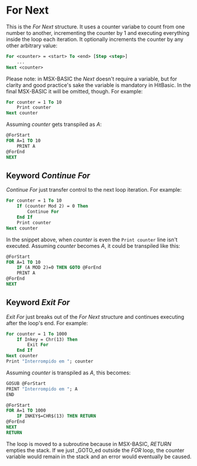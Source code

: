 # For Next

This is the _For Next_ structure. It uses a counter variabe to count from one number to another, incrementing the counter by 1 and executing everything inside the loop each iteration. It optionally increments the counter by any other arbitrary value:

```vb
For <counter> = <start> To <end> [Step <step>]
	...
Next <counter>
```

Please note: in MSX-BASIC the _Next_ doesn't require a variable, but for clarity and good practice's sake the variable is mandatory in HitBasic. In the final MSX-BASIC it will be omitted, though. For example:

```vb
For counter = 1 To 10
	Print counter
Next counter
```

Assuming _counter_ gets transpiled as _A_:

```vb
@ForStart
FOR A=1 TO 10
	PRINT A
@ForEnd
NEXT
```

## Keyword _Continue For_

_Continue For_ just transfer control to the next loop iteration. For example:

```vb
For counter = 1 To 10
	If (counter Mod 2) = 0 Then
		Continue For
	End If
	Print counter
Next counter
```

In the snippet above, when _counter_ is even the `Print counter` line isn't executed. Assuming _counter_ becomes _A_, it could be transpiled like this:

```vb
@ForStart
FOR A=1 TO 10
	IF (A MOD 2)=0 THEN GOTO @ForEnd
	PRINT A
@ForEnd
NEXT
```

## Keyword _Exit For_

_Exit For_ just breaks out of the _For Next_ structure and continues executing after the loop's end. For example:

```vb
For counter = 1 To 1000
	If Inkey = Chr(13) Then
		Exit For
	End If
Next counter
Print "Interrompido em "; counter
```

Assuming _counter_ is transpiled as _A_, this becomes:

```vb
GOSUB @ForStart
PRINT "Interrompido em "; A
END

@ForStart
FOR A=1 TO 1000
	IF INKEY$=CHR$(13) THEN RETURN
@ForEnd
NEXT
RETURN
```

The loop is moved to a subroutine because in MSX-BASIC, _RETURN_ empties the stack. If we just _GOTO_ed outside the _FOR_ loop, the counter variable would remain in the stack and an error would eventually be caused.